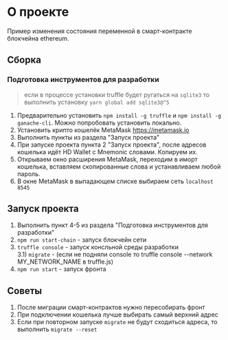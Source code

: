 # О проекте
Пример изменения состояния переменной в смарт-контракте блокчейна ethereum.

## Сборка

### Подготовка инструментов для разработки  
> если в процессе установки truffle будет ругаться на `sqlite3` то выполнить установку `yarn global add sqlite3@^5`  

1) Предварительно установить `npm install -g truffle` и `npm install -g ganache-cli`. Можно попробовать установить локально.  
2) Установить крипто кошелёк MetaMask https://metamask.io  
3) Выполнить пункты из раздела "Запуск проекта"  
4) При запуске проекта пункта 2 "Запуск проекта", после адресов кошелька идёт HD Wallet с Mnemonic словами. Копируем их.  
5) Открываем окно расширения MetaMask, переходим в иморт кошелька, вставляем скопированные слова и устанавливаем любой пароль.  
6) В окне MetaMask в выпадающем списке выбираем сеть `localhost 8545`   


## Запуск проекта  
1) Выполнить пункт 4-5 из раздела "Подготовка инструментов для разработки"  
2) `npm run start-chain` - запуск блокчейн сети  
3) `truffle console` - запуск консльной среды разработки      
3.1) `migrate` - (если не подняли console то truffle console --network MY_NETWORK_NAME в truffle.js)  
4) `npm run start` - запуск фронта  


## Советы
1) После миграции смарт-контрактов нужно пересобирать фронт  
2) При подключении кошелька лучше выбирать самый верхний адрес  
3) Если при повторном запуске `migrate` не будут сходиться адреса, то выполнить `migrate --reset`  
